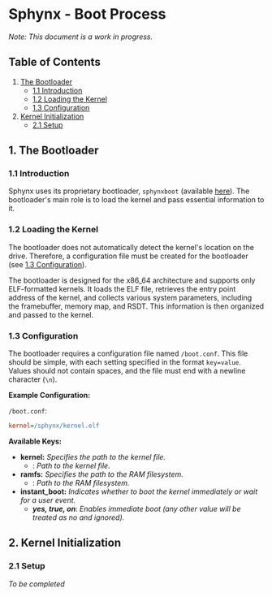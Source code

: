 # Sphynx - Boot Process

*Note: This document is a work in progress.*

## Table of Contents

1. [The Bootloader](#1-the-bootloader)
   - [1.1 Introduction](#11-introduction)
   - [1.2 Loading the Kernel](#12-loading-the-kernel)
   - [1.3 Configuration](#13-configuration)
2. [Kernel Initialization](#2-kernel-initialization)
   - [2.1 Setup](#21-setup)

## 1. The Bootloader

### 1.1 Introduction

Sphynx uses its proprietary bootloader, `sphynxboot` (available [here](https://github.com/sphynxos/sphynxboot)). The bootloader's main role is to load the kernel and pass essential information to it.

### 1.2 Loading the Kernel

The bootloader does not automatically detect the kernel's location on the drive. Therefore, a configuration file must be created for the bootloader (see [1.3 Configuration](#13-configuration)).

The bootloader is designed for the x86_64 architecture and supports only ELF-formatted kernels. It loads the ELF file, retrieves the entry point address of the kernel, and collects various system parameters, including the framebuffer, memory map, and RSDT. This information is then organized and passed to the kernel.

### 1.3 Configuration

The bootloader requires a configuration file named `/boot.conf`. This file should be simple, with each setting specified in the format `key=value`. Values should not contain spaces, and the file must end with a newline character (`\n`).

**Example Configuration:**

`/boot.conf`:
```ini
kernel=/sphynx/kernel.elf
```

**Available Keys:**

- **kernel:** *Specifies the path to the kernel file.*
   - ***<path>***: *Path to the kernel file.*
- **ramfs:** *Specifies the path to the RAM filesystem.*
   - ***<path>***: *Path to the RAM filesystem.*
- **instant_boot:** *Indicates whether to boot the kernel immediately or wait for a user event.*
   - ***yes, true, on***: *Enables immediate boot (any other value will be treated as no and ignored).*

## 2. Kernel Initialization

### 2.1 Setup

*To be completed*